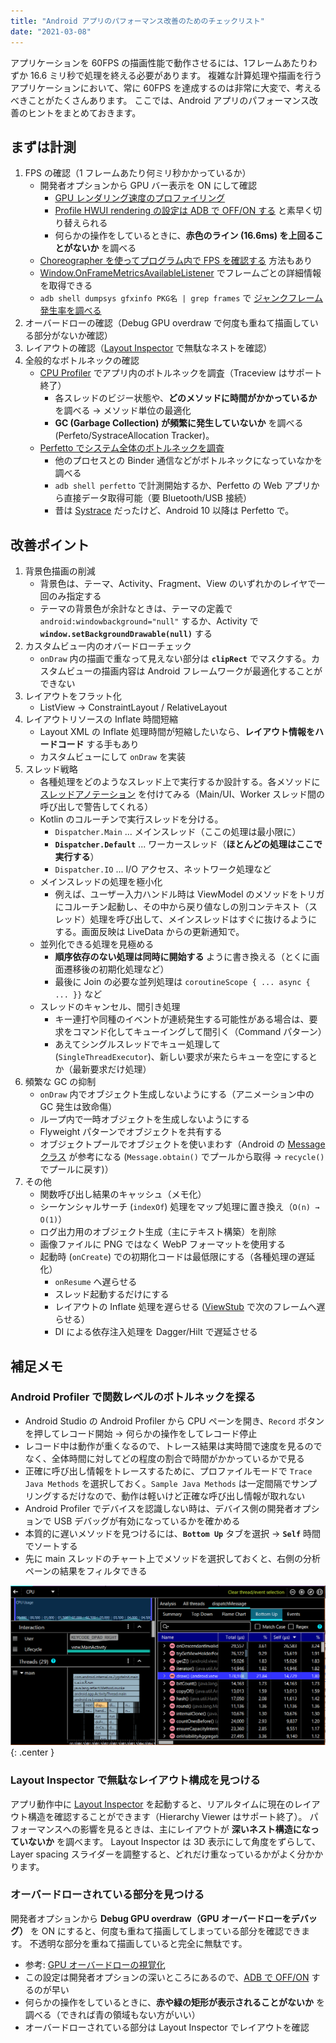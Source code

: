 ```yaml
---
title: "Android アプリのパフォーマンス改善のためのチェックリスト"
date: "2021-03-08"
---
```


アプリケーションを 60FPS の描画性能で動作させるには、1フレームあたりわずか 16.6 ミリ秒で処理を終える必要があります。
複雑な計算処理や描画を行うアプリケーションにおいて、常に 60FPS を達成するのは非常に大変で、考えるべきことがたくさんあります。
ここでは、Android アプリのパフォーマンス改善のヒントをまとめておきます。


まずは計測
----

1. FPS の確認（1 フレームあたり何ミリ秒かかっているか）
    - 開発者オプションから GPU バー表示を ON にして確認
        - [GPU レンダリング速度のプロファイリング](https://developer.android.com/topic/performance/rendering/inspect-gpu-rendering?hl=ja)
        - [Profile HWUI rendering の設定は ADB で OFF/ON する](../tools/adb-debug-options.html) と素早く切り替えられる
        - 何らかの操作をしているときに、__赤色のライン (16.6ms) を上回ることがないか__ を調べる
    - [Choreographer を使ってプログラム内で FPS を確認する](../fw/fps.html) 方法もあり
    - [Window.OnFrameMetricsAvailableListener](https://developer.android.com/reference/kotlin/android/view/Window.OnFrameMetricsAvailableListener?hl=ja) でフレームごとの詳細情報を取得できる
    - `adb shell dumpsys gfxinfo PKG名 | grep frames` で [ジャンクフレーム発生率を調べる](../tools/janky-frames.html)
1. オーバードローの確認（Debug GPU overdraw で何度も重ねて描画している部分がないか確認）
1. レイアウトの確認（[Layout Inspector](https://developer.android.com/studio/debug/layout-inspector?hl=ja) で無駄なネストを確認）
1. 全般的なボトルネックの確認
    - [CPU Profiler](https://developer.android.com/studio/profile/cpu-profiler?hl=ja) でアプリ内のボトルネックを調査（Traceview はサポート終了）
        - 各スレッドのビジー状態や、__どのメソッドに時間がかかっているか__ を調べる → メソッド単位の最適化
        - __GC (Garbage Collection) が頻繁に発生していないか__ を調べる (Perfeto/SystraceAllocation Tracker)。
    - [Perfetto でシステム全体のボトルネックを調査](../tools/perfetto.html)
        - 他のプロセスとの Binder 通信などがボトルネックになっていなかを調べる
        - `adb shell perfetto` で計測開始するか、Perfetto の Web アプリから直接データ取得可能（要 Bluetooth/USB 接続）
        - 昔は [Systrace](https://developer.android.com/topic/performance/tracing/command-line?hl=ja) だったけど、Android 10 以降は Perfetto で。


改善ポイント
----

1. 背景色描画の削減
    - 背景色は、テーマ、Activity、Fragment、View のいずれかのレイヤで一回のみ指定する
    - テーマの背景色が余計なときは、テーマの定義で `android:windowbackground="null"` するか、Activity で __`window.setBackgroundDrawable(null)`__ する
1. カスタムビュー内のオバードローチェック
    - `onDraw` 内の描画で重なって見えない部分は __`clipRect`__ でマスクする。カスタムビューの描画内容は Android フレームワークが最適化することができない
1. レイアウトをフラット化
    - ListView → ConstraintLayout / RelativeLayout
1. レイアウトリソースの Inflate 時間短縮
    - Layout XML の Inflate 処理時間が短縮したいなら、__レイアウト情報をハードコード__ する手もあり
    - カスタムビューにして `onDraw` を実装
1. スレッド戦略
    - 各種処理をどのようなスレッド上で実行するか設計する。各メソッドに [スレッドアノテーション](https://developer.android.com/studio/write/annotations?hl=ja#thread-annotations) を付けてみる（Main/UI、Worker スレッド間の呼び出しで警告してくれる）
    - Kotlin のコルーチンで実行スレッドを分ける。
        - `Dispatcher.Main` ... メインスレッド（ここの処理は最小限に）
        - __`Dispatcher.Default`__ ... ワーカースレッド（__ほとんどの処理はここで実行する__）
        - `Dispatcher.IO` ... I/O アクセス、ネットワーク処理など
    - メインスレッドの処理を極小化
        - 例えば、ユーザー入力ハンドル時は ViewModel のメソッドをトリガにコルーチン起動し、その中から戻り値なしの別コンテキスト（スレッド）処理を呼び出して、メインスレッドはすぐに抜けるようにする。画面反映は LiveData からの更新通知で。
    - 並列化できる処理を見極める
        - __順序依存のない処理は同時に開始する__ ように書き換える（とくに画面遷移後の初期化処理など）
        - 最後に Join の必要な並列処理は `coroutineScope { ... async { ... }}` など
    - スレッドのキャンセル、間引き処理
        - キー連打や同種のイベントが連続発生する可能性がある場合は、要求をコマンド化してキューイングして間引く（Command パターン）
        - あえてシングルスレッドでキュー処理して (`SingleThreadExecutor`)、新しい要求が来たらキューを空にするとか（最新要求だけ処理）
1. 頻繁な GC の抑制
    - `onDraw` 内でオブジェクト生成しないようにする（アニメーション中の GC 発生は致命傷）
    - ループ内で一時オブジェクトを生成しないようにする
    - Flyweight パターンでオブジェクトを共有する
    - オブジェクトプールでオブジェクトを使いまわす（Android の [Message クラス](https://developer.android.com/reference/android/os/Message) が参考になる (`Message.obtain()` でプールから取得 → `recycle()` でプールに戻す)）
1. その他
    - 関数呼び出し結果のキャッシュ（メモ化）
    - シーケンシャルサーチ (`indexOf`) 処理をマップ処理に置き換え（`O(n) → O(1)`）
    - ログ出力用のオブジェクト生成（主にテキスト構築）を削除
    - 画像ファイルに PNG ではなく WebP フォーマットを使用する
    - 起動時 (`onCreate`) での初期化コードは最低限にする（各種処理の遅延化）
        - `onResume` へ遅らせる
        - スレッド起動するだけにする
        - レイアウトの Inflate 処理を遅らせる ([ViewStub](https://developer.android.com/reference/android/view/ViewStub) で次のフレームへ遅らせる）
        - DI による依存注入処理を Dagger/Hilt で遅延させる


補足メモ
----

### Android Profiler で関数レベルのボトルネックを探る

- Android Studio の Android Profiler から CPU ペーンを開き、`Record` ボタンを押してレコード開始 → 何らかの操作をしてレコード停止
- レコード中は動作が重くなるので、トレース結果は実時間で速度を見るのでなく、全体時間に対してどの程度の割合で時間がかかっているかで見る
- 正確に呼び出し情報をトレースするために、プロファイルモードで `Trace Java Methods` を選択しておく。`Sample Java Methods` は一定間隔でサンプリングするだけなので、動作は軽いけど正確な呼び出し情報が取れない
- Android Profiler でデバイスを認識しない時は、デバイス側の開発者オプションで USB デバッグが有効になっているかを確かめる
- 本質的に遅いメソッドを見つけるには、__`Bottom Up`__ タブを選択 → __`Self`__ 時間でソートする
- 先に main スレッドのチャート上でメソッドを選択しておくと、右側の分析ペーンの結果をフィルタできる

![performance-checklist-001.png](performance-checklist-001.png){: .center }

### Layout Inspector で無駄なレイアウト構成を見つける

アプリ動作中に [Layout Inspector](https://developer.android.com/studio/debug/layout-inspector?hl=ja) を起動すると、リアルタイムに現在のレイアウト構造を確認することができます（Hierarchy Viewer はサポート終了）。
パフォーマンスへの影響を見るときは、主にレイアウトが __深いネスト構造になっていないか__ を調べます。
Layout Inspector は 3D 表示にして角度をずらして、Layer spacing スライダーを調整すると、どれだけ重なっているかがよく分かかります。

### オーバードローされている部分を見つける

開発者オプションから __Debug GPU overdraw（GPU オーバードローをデバッグ）__ を ON にすると、何度も重ねて描画してしまっている部分を確認できます。
不透明な部分を重ねて描画していると完全に無駄です。

- 参考: [GPU オーバードローの視覚化](https://developer.android.com/topic/performance/rendering/inspect-gpu-rendering?hl=ja#debug_overdraw)
- この設定は開発者オプションの深いところにあるので、[ADB で OFF/ON](http://localhost:4000/android/tools/adb-debug-options.html) するのが早い
- 何らかの操作をしているときに、__赤や緑の矩形が表示されることがないか__ を調べる（できれば青の領域もない方がいい）
- オーバードローされている部分は Layout Inspector でレイアウトを確認

